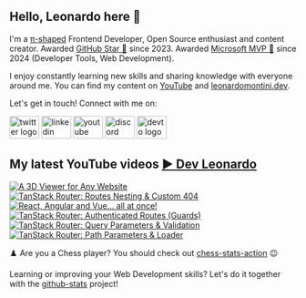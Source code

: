 ## Hello, Leonardo here 👋

I'm a [π-shaped](https://youtu.be/Dje_jaiMnYg) Frontend Developer, Open Source enthusiast and content creator. Awarded [GitHub Star 🌟](https://stars.github.com/profiles/Balastrong/) since 2023. Awarded [Microsoft MVP 🔷](https://mvp.microsoft.com/en-US/mvp/profile/51d820c5-949f-4961-aec5-09e34035cb24) since 2024 (Developer Tools, Web Development).

I enjoy constantly learning new skills and sharing knowledge with everyone around me. You can find my content on [YouTube](https://www.youtube.com/c/DevLeonardo?sub_confirmation=1) and [leonardomontini.dev](https://leonardomontini.dev).

Let's get in touch! Connect with me on:

<div align="left">
  <a href="https://twitter.com/Balastrong" target="_blank"><img src="https://raw.githubusercontent.com/maurodesouza/profile-readme-generator/master/src/assets/icons/social/twitter/default.svg" width="52" height="40" alt="twitter logo" /></a>
  <a href="https://www.linkedin.com/in/leonardo-montini/" target="_blank"><img src="https://raw.githubusercontent.com/maurodesouza/profile-readme-generator/master/src/assets/icons/social/linkedin/default.svg" width="52" height="40" alt="linkedin logo" /></a>
  <a href="https://www.youtube.com/c/DevLeonardo?sub_confirmation=1" target="_blank"><img src="https://raw.githubusercontent.com/maurodesouza/profile-readme-generator/master/src/assets/icons/social/youtube/default.svg" width="52" height="40" alt="youtube logo" /></a>
  <a href="https://discord.gg/bqwyEa6We6" target="_blank"><img src="https://raw.githubusercontent.com/maurodesouza/profile-readme-generator/master/src/assets/icons/social/discord/default.svg" width="52" height="40" alt="discord logo" /></a>
  <a href="https://dev.to/balastrong" target="_blank"><img src="https://raw.githubusercontent.com/maurodesouza/profile-readme-generator/master/src/assets/icons/social/devto/default.svg" width="52" height="40" alt="devto logo" /></a>
</div>

## My latest YouTube videos [▶️ Dev Leonardo](https://www.youtube.com/@DevLeonardo?sub_confirmation=1)

<!-- BEGIN YOUTUBE-CARDS -->
[![A 3D Viewer for Any Website](https://ytcards.demolab.com/?id=huCxyr6HV8Q&title=A+3D+Viewer+for+Any+Website&lang=en&timestamp=1711627241&background_color=%230d1117&title_color=%23ffffff&stats_color=%23dedede&max_title_lines=1&width=250&border_radius=5&duration=140 "A 3D Viewer for Any Website")](https://www.youtube.com/watch?v=huCxyr6HV8Q)
[![TanStack Router: Routes Nesting & Custom 404](https://ytcards.demolab.com/?id=48JS96u6GDc&title=TanStack+Router%3A+Routes+Nesting+%26+Custom+404&lang=en&timestamp=1711454407&background_color=%230d1117&title_color=%23ffffff&stats_color=%23dedede&max_title_lines=1&width=250&border_radius=5&duration=227 "TanStack Router: Routes Nesting & Custom 404")](https://www.youtube.com/watch?v=48JS96u6GDc)
[![React, Angular and Vue... all at once!](https://ytcards.demolab.com/?id=4-Gf-MM4AYM&title=React%2C+Angular+and+Vue...+all+at+once%21&lang=en&timestamp=1710849603&background_color=%230d1117&title_color=%23ffffff&stats_color=%23dedede&max_title_lines=1&width=250&border_radius=5&duration=263 "React, Angular and Vue... all at once!")](https://www.youtube.com/watch?v=4-Gf-MM4AYM)
[![TanStack Router: Authenticated Routes (Guards)](https://ytcards.demolab.com/?id=O6dS0_IvvK0&title=TanStack+Router%3A+Authenticated+Routes+%28Guards%29&lang=en&timestamp=1710244831&background_color=%230d1117&title_color=%23ffffff&stats_color=%23dedede&max_title_lines=1&width=250&border_radius=5&duration=537 "TanStack Router: Authenticated Routes (Guards)")](https://www.youtube.com/watch?v=O6dS0_IvvK0)
[![TanStack Router: Query Parameters & Validation](https://ytcards.demolab.com/?id=fE0CeXZF7CY&title=TanStack+Router%3A+Query+Parameters+%26+Validation&lang=en&timestamp=1709640037&background_color=%230d1117&title_color=%23ffffff&stats_color=%23dedede&max_title_lines=1&width=250&border_radius=5&duration=590 "TanStack Router: Query Parameters & Validation")](https://www.youtube.com/watch?v=fE0CeXZF7CY)
[![TanStack Router: Path Parameters & Loader](https://ytcards.demolab.com/?id=xUrbLlcrIXY&title=TanStack+Router%3A+Path+Parameters+%26+Loader&lang=en&timestamp=1709035251&background_color=%230d1117&title_color=%23ffffff&stats_color=%23dedede&max_title_lines=1&width=250&border_radius=5&duration=457 "TanStack Router: Path Parameters & Loader")](https://www.youtube.com/watch?v=xUrbLlcrIXY)
<!-- END YOUTUBE-CARDS -->

♟️ Are you a Chess player? You should check out [chess-stats-action](https://github.com/Balastrong/chess-stats-action) 😉

Learning or improving your Web Development skills? Let's do it together with the [github-stats](https://github.com/Balastrong/github-stats) project!

